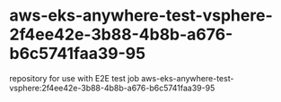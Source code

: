 # aws-eks-anywhere-test-vsphere-2f4ee42e-3b88-4b8b-a676-b6c5741faa39-95
repository for use with E2E test job aws-eks-anywhere-test-vsphere:2f4ee42e-3b88-4b8b-a676-b6c5741faa39-95
